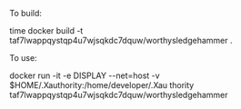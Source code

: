 
To build:

time docker build -t taf7lwappqystqp4u7wjsqkdc7dquw/worthysledgehammer .

To use:

docker run -it -e DISPLAY --net=host -v $HOME/.Xauthority:/home/developer/.Xau
thority taf7lwappqystqp4u7wjsqkdc7dquw/worthysledgehammer